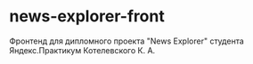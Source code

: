 # news-explorer-front
Фронтенд для дипломного проекта "News Explorer" студента Яндекс.Практикум Котелевского К. А.
